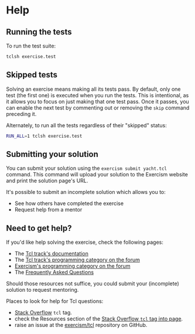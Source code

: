 # Help

## Running the tests

To run the test suite:
```bash
tclsh exercise.test
```

## Skipped tests

Solving an exercise means making all its tests pass. By default, only one
test (the first one) is executed when you run the tests. This is
intentional, as it allows you to focus on just making that one test pass.
Once it passes, you can enable the next test by commenting out or removing
the `skip` command preceding it.

Alternately, to run all the tests regardless of their "skipped" status:
```bash
RUN_ALL=1 tclsh exercise.test
```

## Submitting your solution

You can submit your solution using the `exercism submit yacht.tcl` command.
This command will upload your solution to the Exercism website and print the solution page's URL.

It's possible to submit an incomplete solution which allows you to:

- See how others have completed the exercise
- Request help from a mentor

## Need to get help?

If you'd like help solving the exercise, check the following pages:

- The [Tcl track's documentation](https://exercism.org/docs/tracks/tcl)
- The [Tcl track's programming category on the forum](https://forum.exercism.org/c/programming/tcl)
- [Exercism's programming category on the forum](https://forum.exercism.org/c/programming/5)
- The [Frequently Asked Questions](https://exercism.org/docs/using/faqs)

Should those resources not suffice, you could submit your (incomplete) solution to request mentoring.

Places to look for help for Tcl questions:

* [Stack Overflow](https://stackoverflow.com/tags/tcl) `tcl` tag.
* check the Resources section of the [Stack Overflow `tcl` tag into page](https://stackoverflow.com/tags/tcl/info).
* raise an issue at the [exercism/tcl](https://github.com/exercism/tcl) repository on GitHub.